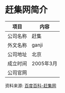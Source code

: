 # 赶集网简介

|项目|内容|
|-----|-----|
|公司名称|赶集|
|外文名称|ganji|
|公司地址|北京|
|成立时间|2005年3月|
|公司官网||

资料来源: 
[百度百科-赶集网](https://baike.baidu.com/item/%E8%B5%B6%E9%9B%86%E7%BD%91)